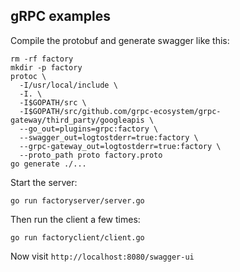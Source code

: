 ## gRPC examples

Compile the protobuf and generate swagger like this:

```
rm -rf factory
mkdir -p factory
protoc \
  -I/usr/local/include \
  -I. \
  -I$GOPATH/src \
  -I$GOPATH/src/github.com/grpc-ecosystem/grpc-gateway/third_party/googleapis \
  --go_out=plugins=grpc:factory \
  --swagger_out=logtostderr=true:factory \
  --grpc-gateway_out=logtostderr=true:factory \
  --proto_path proto factory.proto
go generate ./...
 ```

Start the server:

```
go run factoryserver/server.go
```

Then run the client a few times:

```
go run factoryclient/client.go
```

Now visit `http://localhost:8080/swagger-ui`
